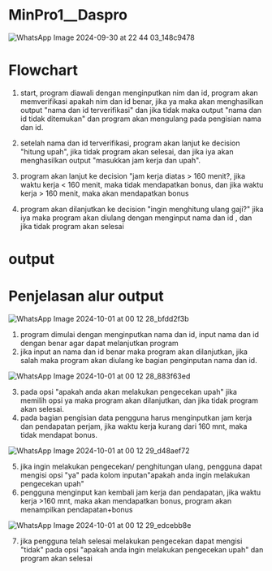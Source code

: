 # MinPro1__Daspro
![WhatsApp Image 2024-09-30 at 22 44 03_148c9478](https://github.com/user-attachments/assets/7b289924-2f64-4184-ad10-768b30021e0c)

# Flowchart

1. start, program diawali dengan menginputkan nim dan id, program akan memverifikasi apakah nim dan id benar, jika ya maka akan menghasilkan output "nama dan id terverifikasi" dan jika tidak maka output "nama dan id tidak ditemukan" dan program akan mengulang pada pengisian nama dan id.

2. setelah nama dan id terverifikasi, program akan lanjut ke decision "hitung upah", jika tidak program akan selesai, dan jika iya akan menghasilkan output "masukkan jam kerja dan upah".

3. program akan lanjut ke decision "jam kerja diatas > 160 menit?, jika waktu kerja < 160 menit, maka tidak mendapatkan bonus, dan jika waktu kerja > 160 menit, maka akan mendapatkan bonus

4. program akan dilanjutkan ke decision "ingin menghitung ulang gaji?" jika iya maka program akan diulang dengan menginput nama dan id , dan jika tidak program akan selesai

#  output
# Penjelasan alur output

![WhatsApp Image 2024-10-01 at 00 12 28_bfdd2f3b](https://github.com/user-attachments/assets/4066f961-d512-44cd-af87-86c4342a60fe)
 1. program dimulai dengan menginputkan nama dan id, input nama dan id dengan benar agar dapat melanjutkan program
 2. jika input an nama dan id benar maka program akan dilanjutkan, jika salah maka program akan diulang ke bagian penginputan nama dan id.

![WhatsApp Image 2024-10-01 at 00 12 28_883f63ed](https://github.com/user-attachments/assets/5c3cba67-d179-4cb6-9024-e40faa58c659)

 3. pada opsi "apakah anda akan melakukan pengecekan upah" jika memilih opsi ya maka program akan dilanjutkan, dan jika tidak program akan selesai.
 4. pada bagian pengisian data pengguna harus menginputkan jam kerja dan pendapatan perjam, jika waktu kerja kurang dari 160 mnt, maka tidak mendapat bonus.
 
![WhatsApp Image 2024-10-01 at 00 12 29_d48aef72](https://github.com/user-attachments/assets/0a7baa4d-c74f-4574-b4d9-1d927f2ab377)

 5. jika ingin melakukan pengecekan/ penghitungan ulang, pengguna dapat mengisi opsi "ya" pada kolom inputan"apakah anda ingin melakukan pengecekan upah"
 6. pengguna menginput kan kembali jam kerja dan pendapatan, jika waktu kerja >160 mnt, maka akan mendapatkan bonus, program akan menampilkan pendapatan+bonus

 
 ![WhatsApp Image 2024-10-01 at 00 12 29_edcebb8e](https://github.com/user-attachments/assets/afd3c4c4-58f4-4e68-b6cf-d60afbafbee6)
 
 7. jika pengguna telah selesai melakukan pengecekan dapat mengisi "tidak" pada opsi "apakah anda ingin melakukan pengecekan upah" dan program akan selesai

